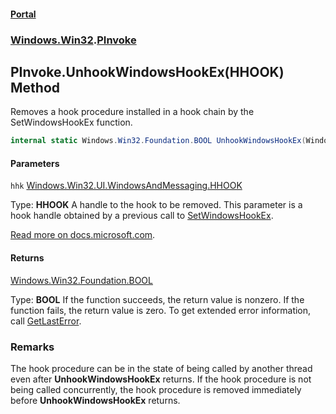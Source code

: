 #### [Portal](index.md 'index')
### [Windows.Win32](Windows.Win32.md 'Windows.Win32').[PInvoke](PInvoke.md 'Windows.Win32.PInvoke')

## PInvoke.UnhookWindowsHookEx(HHOOK) Method

Removes a hook procedure installed in a hook chain by the SetWindowsHookEx function.

```csharp
internal static Windows.Win32.Foundation.BOOL UnhookWindowsHookEx(Windows.Win32.UI.WindowsAndMessaging.HHOOK hhk);
```
#### Parameters

<a name='Windows.Win32.PInvoke.UnhookWindowsHookEx(Windows.Win32.UI.WindowsAndMessaging.HHOOK).hhk'></a>

`hhk` [Windows.Win32.UI.WindowsAndMessaging.HHOOK](https://docs.microsoft.com/en-us/dotnet/api/Windows.Win32.UI.WindowsAndMessaging.HHOOK 'Windows.Win32.UI.WindowsAndMessaging.HHOOK')

  
Type: <b>HHOOK</b> A handle to the hook to be removed. This parameter is a hook handle obtained by a previous call to <a href="https://docs.microsoft.com/windows/desktop/api/winuser/nf-winuser-setwindowshookexa">SetWindowsHookEx</a>.  
  
[Read more on docs.microsoft.com](https://learn.microsoft.com/windows/win32/api/winuser/nf-winuser-unhookwindowshookex#parameters 'https://learn.microsoft.com/windows/win32/api/winuser/nf-winuser-unhookwindowshookex#parameters').

#### Returns
[Windows.Win32.Foundation.BOOL](https://docs.microsoft.com/en-us/dotnet/api/Windows.Win32.Foundation.BOOL 'Windows.Win32.Foundation.BOOL')  
  
Type: <b>BOOL</b> If the function succeeds, the return value is nonzero. If the function fails, the return value is zero. To get extended error information, call <a href="https://docs.microsoft.com/windows/desktop/api/errhandlingapi/nf-errhandlingapi-getlasterror">GetLastError</a>.

### Remarks
The hook procedure can be in the state of being called by another thread even after <b>UnhookWindowsHookEx</b> returns. If the hook procedure is not being called concurrently, the hook procedure is removed immediately before <b>UnhookWindowsHookEx</b> returns.